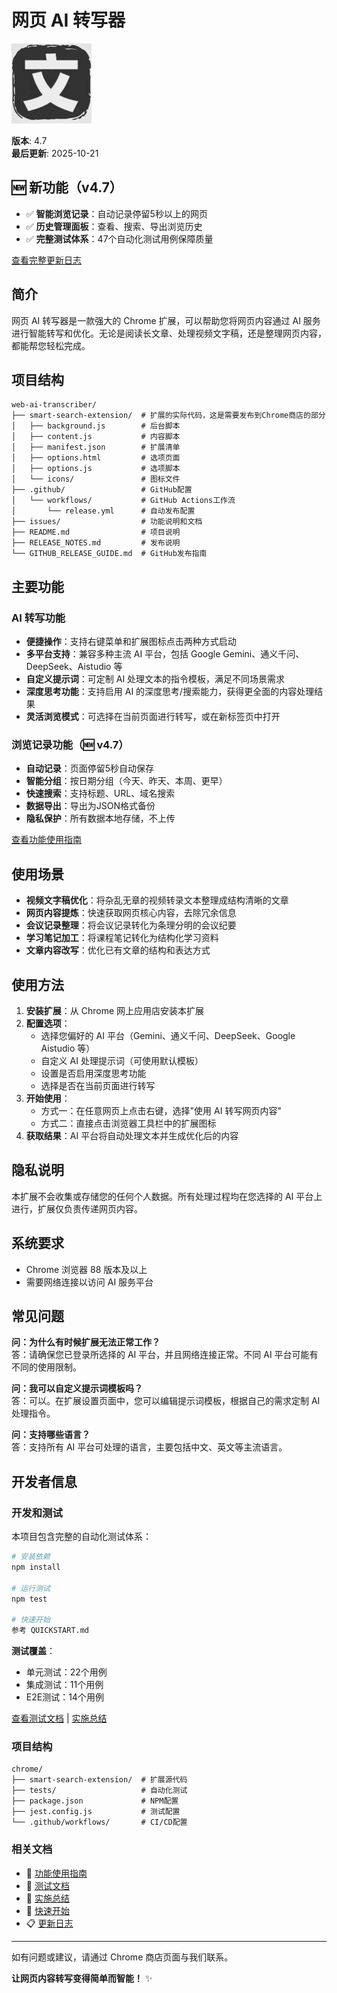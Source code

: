# 网页 AI 转写器

![网页 AI 转写器图标](smart-search-extension/icons/icon128.png)

**版本**: 4.7  
**最后更新**: 2025-10-21

## 🆕 新功能（v4.7）

- ✅ **智能浏览记录**：自动记录停留5秒以上的网页
- ✅ **历史管理面板**：查看、搜索、导出浏览历史
- ✅ **完整测试体系**：47个自动化测试用例保障质量

[查看完整更新日志](smart-search-extension/VERSION_4.7_CHANGELOG.md)



## 简介

网页 AI 转写器是一款强大的 Chrome 扩展，可以帮助您将网页内容通过 AI 服务进行智能转写和优化。无论是阅读长文章、处理视频文字稿，还是整理网页内容，都能帮您轻松完成。

## 项目结构

```
web-ai-transcriber/
├── smart-search-extension/  # 扩展的实际代码，这是需要发布到Chrome商店的部分
│   ├── background.js        # 后台脚本
│   ├── content.js           # 内容脚本
│   ├── manifest.json        # 扩展清单
│   ├── options.html         # 选项页面
│   ├── options.js           # 选项脚本
│   └── icons/               # 图标文件
├── .github/                 # GitHub配置
│   └── workflows/           # GitHub Actions工作流
│       └── release.yml      # 自动发布配置
├── issues/                  # 功能说明和文档
├── README.md                # 项目说明
├── RELEASE_NOTES.md         # 发布说明
└── GITHUB_RELEASE_GUIDE.md  # GitHub发布指南
```

## 主要功能

### AI 转写功能
- **便捷操作**：支持右键菜单和扩展图标点击两种方式启动
- **多平台支持**：兼容多种主流 AI 平台，包括 Google Gemini、通义千问、DeepSeek、Aistudio 等
- **自定义提示词**：可定制 AI 处理文本的指令模板，满足不同场景需求
- **深度思考功能**：支持启用 AI 的深度思考/搜索能力，获得更全面的内容处理结果
- **灵活浏览模式**：可选择在当前页面进行转写，或在新标签页中打开

### 浏览记录功能（🆕 v4.7）
- **自动记录**：页面停留5秒自动保存
- **智能分组**：按日期分组（今天、昨天、本周、更早）
- **快速搜索**：支持标题、URL、域名搜索
- **数据导出**：导出为JSON格式备份
- **隐私保护**：所有数据本地存储，不上传

[查看功能使用指南](smart-search-extension/FEATURE_USAGE.md)

## 使用场景

- **视频文字稿优化**：将杂乱无章的视频转录文本整理成结构清晰的文章
- **网页内容提炼**：快速获取网页核心内容，去除冗余信息
- **会议记录整理**：将会议记录转化为条理分明的会议纪要
- **学习笔记加工**：将课程笔记转化为结构化学习资料
- **文章内容改写**：优化已有文章的结构和表达方式

## 使用方法

1. **安装扩展**：从 Chrome 网上应用店安装本扩展
2. **配置选项**：
   - 选择您偏好的 AI 平台（Gemini、通义千问、DeepSeek、Google Aistudio 等）
   - 自定义 AI 处理提示词（可使用默认模板）
   - 设置是否启用深度思考功能
   - 选择是否在当前页面进行转写
3. **开始使用**：
   - 方式一：在任意网页上点击右键，选择"使用 AI 转写网页内容"
   - 方式二：直接点击浏览器工具栏中的扩展图标
4. **获取结果**：AI 平台将自动处理文本并生成优化后的内容

## 隐私说明

本扩展不会收集或存储您的任何个人数据。所有处理过程均在您选择的 AI 平台上进行，扩展仅负责传递网页内容。

## 系统要求

- Chrome 浏览器 88 版本及以上
- 需要网络连接以访问 AI 服务平台

## 常见问题

**问：为什么有时候扩展无法正常工作？**  
答：请确保您已登录所选择的 AI 平台，并且网络连接正常。不同 AI 平台可能有不同的使用限制。

**问：我可以自定义提示词模板吗？**  
答：可以。在扩展设置页面中，您可以编辑提示词模板，根据自己的需求定制 AI 处理指令。

**问：支持哪些语言？**  
答：支持所有 AI 平台可处理的语言，主要包括中文、英文等主流语言。

## 开发者信息

### 开发和测试

本项目包含完整的自动化测试体系：

```bash
# 安装依赖
npm install

# 运行测试
npm test

# 快速开始
参考 QUICKSTART.md
```

**测试覆盖**：
- 单元测试：22个用例
- 集成测试：11个用例
- E2E测试：14个用例

[查看测试文档](README_TESTING.md) | [实施总结](IMPLEMENTATION_SUMMARY.md)

### 项目结构

```
chrome/
├── smart-search-extension/  # 扩展源代码
├── tests/                   # 自动化测试
├── package.json             # NPM配置
├── jest.config.js           # 测试配置
└── .github/workflows/       # CI/CD配置
```

### 相关文档

- 📖 [功能使用指南](smart-search-extension/FEATURE_USAGE.md)
- 🧪 [测试文档](README_TESTING.md)
- 📝 [实施总结](IMPLEMENTATION_SUMMARY.md)
- 🚀 [快速开始](QUICKSTART.md)
- 📋 [更新日志](smart-search-extension/VERSION_4.7_CHANGELOG.md)

---

如有问题或建议，请通过 Chrome 商店页面与我们联系。

**让网页内容转写变得简单而智能！** ✨ 